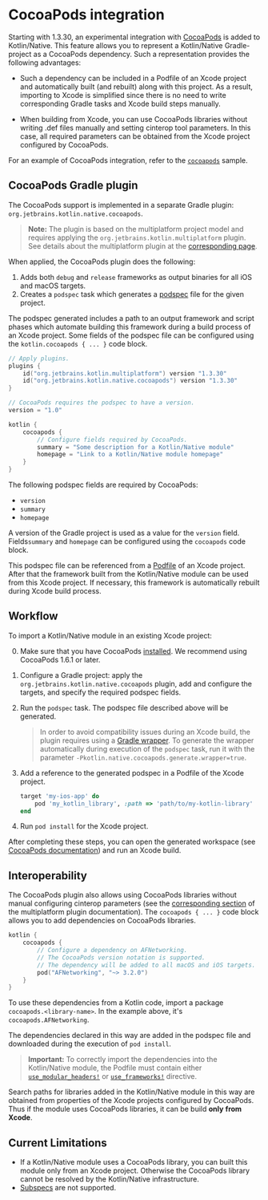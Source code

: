 # CocoaPods integration

Starting with 1.3.30, an experimental integration with [CocoaPods](https://cocoapods.org/) is added
to Kotlin/Native. This feature allows you to represent a Kotlin/Native Gradle-project as a
CocoaPods dependency. Such a representation provides the following advantages:

 - Such a dependency can be included in a Podfile of an Xcode project and automatically built (and rebuilt)
 along with this project. As a result, importing to Xcode is simplified since there is no need to
 write corresponding Gradle tasks and Xcode build steps manually.
 
 - When building from Xcode, you can use CocoaPods libraries without writing
 .def files manually and setting cinterop tool parameters. In this case, all required parameters can be
 obtained from the Xcode project configured by CocoaPods.

For an example of CocoaPods integration, refer to the
[`cocoapods`](https://github.com/JetBrains/kotlin-native/tree/master/samples/cocoapods) sample.

## CocoaPods Gradle plugin

The CocoaPods support is implemented in a separate Gradle plugin: `org.jetbrains.kotlin.native.cocoapods`.

> __Note:__ The plugin is based on the multiplatform project model and requires applying the
`org.jetbrains.kotlin.multiplatform` plugin. See details about the multiplatform plugin at
the [corresponding page](https://kotlinlang.org/docs/reference/building-mpp-with-gradle.html).

When applied, the CocoaPods plugin does the following:

1. Adds both `debug` and `release` frameworks as output binaries for all iOS and macOS targets.
2. Creates a `podspec` task which generates a [podspec](https://guides.cocoapods.org/syntax/podspec.html)
file for the given project.

The podspec generated includes a path to an output framework and script phases which automate building
this framework during a build process of an Xcode project. Some fields of the podspec file can be
configured using the `kotlin.cocoapods { ... }` code block.

<div class="sample" markdown="1" theme="idea" mode="kotlin">

```kotlin
// Apply plugins.
plugins {
    id("org.jetbrains.kotlin.multiplatform") version "1.3.30"
    id("org.jetbrains.kotlin.native.cocoapods") version "1.3.30"
}

// CocoaPods requires the podspec to have a version.
version = "1.0"

kotlin {
    cocoapods {
        // Configure fields required by CocoaPods.
        summary = "Some description for a Kotlin/Native module"
        homepage = "Link to a Kotlin/Native module homepage"
    }
}
```

</div>

The following podspec fields are required by CocoaPods:
  - `version`
  - `summary`
  - `homepage`

A version of the Gradle project is used as a value for the `version` field.
Fields`summary` and `homepage` can be configured using the `cocoapods` code block.

This podspec file can be referenced from a [Podfile](https://guides.cocoapods.org/using/the-podfile.html)
of an Xcode project. After that the framework built from the Kotlin/Native module can be used from
this Xcode project. If necessary, this framework is automatically rebuilt during Xcode build process.

## Workflow

To import a Kotlin/Native module in an existing Xcode project:

0. Make sure that you have CocoaPods [installed](https://guides.cocoapods.org/using/getting-started.html#installation).
We recommend using CocoaPods 1.6.1 or later.

1. Configure a Gradle project: apply the `org.jetbrains.kotlin.native.cocoapods` plugin, add
and configure the targets, and specify the required podspec fields.

2. Run the `podspec` task. The podspec file described above will be generated.

    > In order to avoid compatibility issues during an Xcode build, the plugin requires using
    a [Gradle wrapper](https://docs.gradle.org/current/userguide/gradle_wrapper.html). 
    To generate the wrapper automatically during execution of the `podspec` task,
    run it with the parameter `-Pkotlin.native.cocoapods.generate.wrapper=true`.

3. Add a reference to the generated podspec in a Podfile of the Xcode project.

    <div class="sample" markdown="1" theme="idea" mode="ruby">

    ```ruby
    target 'my-ios-app' do
        pod 'my_kotlin_library', :path => 'path/to/my-kotlin-library'
    end
    ```

    </div>

4. Run `pod install` for the Xcode project.
    
After completing these steps, you can
open the generated workspace (see [CocoaPods documentation](https://guides.cocoapods.org/using/using-cocoapods.html#installation))
and run an Xcode build.

## Interoperability

The CocoaPods plugin also allows using CocoaPods libraries without manual configuring cinterop
parameters (see the [corresponding section](https://kotlinlang.org/docs/reference/building-mpp-with-gradle.html#cinterop-support)
of the multiplatform plugin documentation). The `cocoapods { ... }` code block allows you to
add dependencies on CocoaPods libraries.

<div class="sample" markdown="1" theme="idea" mode="kotlin">

```kotlin
kotlin {
    cocoapods {
        // Configure a dependency on AFNetworking.
        // The CocoaPods version notation is supported.
        // The dependency will be added to all macOS and iOS targets.
        pod("AFNetworking", "~> 3.2.0")
    }
}
```

</div>

To use these dependencies from a Kotlin code, import a package `cocoapods.<library-name>`.
In the example above, it's `cocoapods.AFNetworking`.

The dependencies declared in this way are added in the podspec file and downloaded during
the execution of `pod install`.

> __Important:__ To correctly import the dependencies into the Kotlin/Native module, the
Podfile must contain either [`use_modular_headers!`](https://guides.cocoapods.org/syntax/podfile.html#use_modular_headers_bang)
or [`use_frameworks!`](https://guides.cocoapods.org/syntax/podfile.html#use_frameworks_bang)
directive.

Search paths for libraries added in the Kotlin/Native module in this way are obtained
from properties of the Xcode projects configured by CocoaPods. Thus if the module uses
CocoaPods libraries, it can be build __only__ __from__ __Xcode__.

## Current Limitations

 - If a Kotlin/Native module uses a CocoaPods library, you can built this module only from an Xcode project.
 Otherwise the CocoaPods library cannot be resolved by the Kotlin/Native infrastructure.
 - [Subspecs](https://guides.cocoapods.org/syntax/podspec.html#group_subspecs) are not supported.
